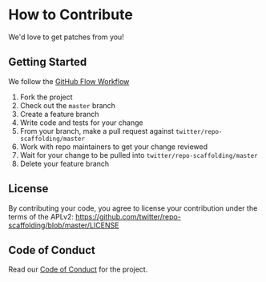 # How to Contribute

We'd love to get patches from you!

## Getting Started

We follow the [GitHub Flow Workflow](https://guides.github.com/introduction/flow/)

1. Fork the project
1. Check out the `master` branch
1. Create a feature branch
1. Write code and tests for your change
1. From your branch, make a pull request against `twitter/repo-scaffolding/master`
1. Work with repo maintainers to get your change reviewed
1. Wait for your change to be pulled into `twitter/repo-scaffolding/master`
1. Delete your feature branch

## License

By contributing your code, you agree to license your contribution under the
terms of the APLv2: https://github.com/twitter/repo-scaffolding/blob/master/LICENSE

## Code of Conduct

Read our [Code of Conduct](CODE_OF_CONDUCT.md) for the project.